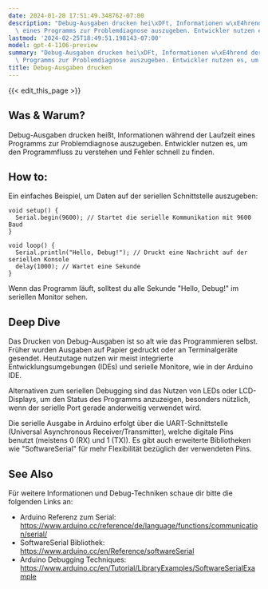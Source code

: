 ```yaml
---
date: 2024-01-20 17:51:49.348762-07:00
description: "Debug-Ausgaben drucken hei\xDFt, Informationen w\xE4hrend der Laufzeit\
  \ eines Programms zur Problemdiagnose auszugeben. Entwickler nutzen es, um den\u2026"
lastmod: '2024-02-25T18:49:51.198143-07:00'
model: gpt-4-1106-preview
summary: "Debug-Ausgaben drucken hei\xDFt, Informationen w\xE4hrend der Laufzeit eines\
  \ Programms zur Problemdiagnose auszugeben. Entwickler nutzen es, um den\u2026"
title: Debug-Ausgaben drucken
---
```


{{< edit_this_page >}}

## Was & Warum?
Debug-Ausgaben drucken heißt, Informationen während der Laufzeit eines Programms zur Problemdiagnose auszugeben. Entwickler nutzen es, um den Programmfluss zu verstehen und Fehler schnell zu finden.

## How to:
Ein einfaches Beispiel, um Daten auf der seriellen Schnittstelle auszugeben:

```Arduino
void setup() {
  Serial.begin(9600); // Startet die serielle Kommunikation mit 9600 Baud
}

void loop() {
  Serial.println("Hello, Debug!"); // Druckt eine Nachricht auf der seriellen Konsole
  delay(1000); // Wartet eine Sekunde
}
```

Wenn das Programm läuft, solltest du alle Sekunde "Hello, Debug!" im seriellen Monitor sehen.

## Deep Dive
Das Drucken von Debug-Ausgaben ist so alt wie das Programmieren selbst. Früher wurden Ausgaben auf Papier gedruckt oder an Terminalgeräte gesendet. Heutzutage nutzen wir meist integrierte Entwicklungsumgebungen (IDEs) und serielle Monitore, wie in der Arduino IDE.

Alternativen zum seriellen Debugging sind das Nutzen von LEDs oder LCD-Displays, um den Status des Programms anzuzeigen, besonders nützlich, wenn der serielle Port gerade anderweitig verwendet wird.

Die serielle Ausgabe in Arduino erfolgt über die UART-Schnittstelle (Universal Asynchronous Receiver/Transmitter), welche digitale Pins benutzt (meistens 0 (RX) und 1 (TX)). Es gibt auch erweiterte Bibliotheken wie "SoftwareSerial" für mehr Flexibilität bezüglich der verwendeten Pins.

## See Also
Für weitere Informationen und Debug-Techniken schaue dir bitte die folgenden Links an:

- Arduino Referenz zum Serial: https://www.arduino.cc/reference/de/language/functions/communication/serial/
- SoftwareSerial Bibliothek: https://www.arduino.cc/en/Reference/softwareSerial
- Arduino Debugging Techniques: https://www.arduino.cc/en/Tutorial/LibraryExamples/SoftwareSerialExample
